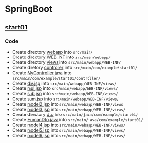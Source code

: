 # SpringBoot
## [start01](../../springboot/start01)
### Code
- Create directory [webapp](../../springboot/start01/src/main/webapp) into `src/main/`
- Create directory [WEB-INF](../../springboot/start01/src/main/webapp/WEB-INF) into `src/main/webapp/`
- Create directory [views](../../springboot/start01/src/main/webapp/WEB-INF/views) into `src/main/webapp/WEB-INF/`
- Create diretory [controller](../../springboot/start01/src/main/java/com/example/start01/controller]) into `src/main/com/example/start01/`
- Create [MyController.java](../../springboot/start01/src/main/java/com/example/start01/controller/MyController.java) into `src/main/com/example/start01/controller/`
- Create [div.jsp](../../springboot/start01/src/main/webapp/WEB-INF/views/div.jsp) into `src/main/webapp/WEB-INF/views/`
- Create [mul.jsp](../../springboot/start01/src/main/webapp/WEB-INF/views/mul.jsp) into `src/main/webapp/WEB-INF/views/`
- Create [sub.jsp](../../springboot/start01/src/main/webapp/WEB-INF/views/sub.jsp) into `src/main/webapp/WEB-INF/views/`
- Create [sum.jsp](../../springboot/start01/src/main/webapp/WEB-INF/views/sum.jsp) into `src/main/webapp/WEB-INF/views/`
- Create [model2.jsp](../../springboot/start01/src/main/webapp/WEB-INF/views/model2.jsp) into `src/main/webapp/WEB-INF/views`
- Create [model3.jsp](../../springboot/start01/src/main/webapp/WEB-INF/views/model3.jsp) into `src/main/webapp/WEB-INF/views/`
- Create directory [dto](../../springboot/start01/src/main/java/com/example/start01/dto) into `src/main/java/com/example/start01/`
- Create [HumanDto.java](../../springboot/start01/src/main/java/com/example/start01/dto/HumanDto.java) into `src/main/java/com/example/start01/`
- Create [model4.jsp](../../springboot/start01/src/main/webapp/WEB-INF/views/model4.jsp) into `src/main/webapp/WEB-INF/views/`
- Create [model5.jsp](../../springboot/start01/src/main/webapp/WEB-INF/views/model5.jsp) into `src/main/webapp/WEB-INF/views/`
- Create [model6.jsp](../../springboot/start01/src/main/webapp/WEB-INF/views/model6.jsp) into `src/main/webapp/WEB-INF/views/`